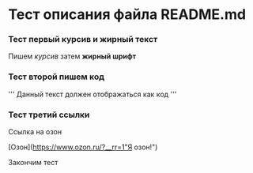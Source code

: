 # Тест описания файла __README.md__


### Тест первый курсив и жирный текст


Пишем _курсив_ затем __жирный шрифт__


### Тест второй пишем код


'''
Данный текст должен отображаться как код
'''


### Тест третий ссылки 


Ссылка на озон


[Озон](https://www.ozon.ru/?__rr=1"Я озон!")


Закончим тест
